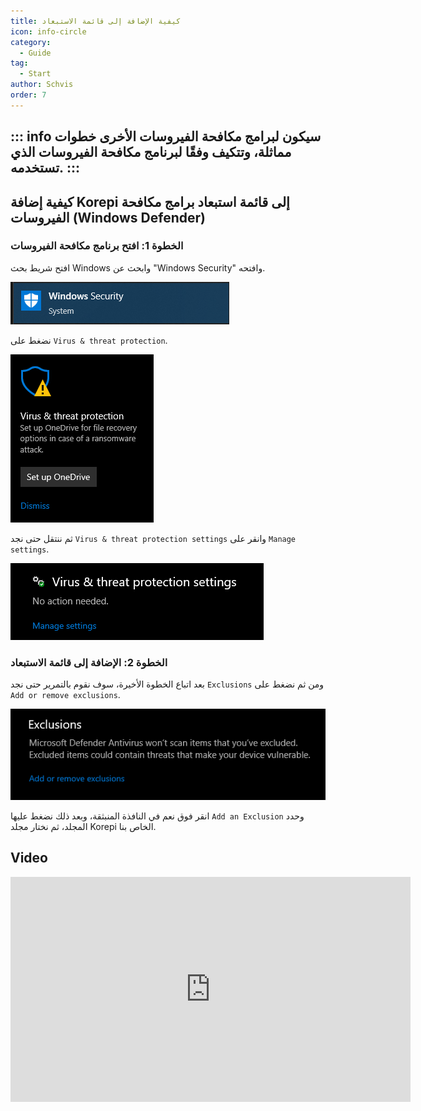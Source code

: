 ```yaml
---
title: كيفية الإضافة إلى قائمة الاستبعاد
icon: info-circle
category:
  - Guide
tag:
  - Start
author: Schvis
order: 7
---
```


::: info سيكون لبرامج مكافحة الفيروسات الأخرى خطوات مماثلة، وتتكيف وفقًا لبرنامج مكافحة الفيروسات الذي تستخدمه.
:::
---
## كيفية إضافة Korepi إلى قائمة استبعاد برامج مكافحة الفيروسات (Windows Defender)

### الخطوة 1: افتح برنامج مكافحة الفيروسات

افتح شريط بحث Windows وابحث عن "Windows Security" وافتحه.

![](/assets/images/docs/202312/security.png)

نضغط على `Virus & threat protection`.

![](/assets/images/docs/202312/virus1.png)

ثم ننتقل حتى نجد `Virus & threat protection settings` وانقر على `Manage settings`.

![](/assets/images/docs/202312/virus3.png)

### الخطوة 2: الإضافة إلى قائمة الاستبعاد

بعد اتباع الخطوة الأخيرة، سوف نقوم بالتمرير حتى نجد `Exclusions` ومن ثم نضغط على `Add or remove exclusions`.

![](/assets/images/docs/202312/virus4.png)

انقر فوق نعم في النافذة المنبثقة، وبعد ذلك نضغط عليها `Add an Exclusion` وحدد المجلد، ثم نختار مجلد Korepi الخاص بنا.

## Video

<div class="iframe-container"><iframe width="640" height="360" src="https://www.youtube.com/embed/BonLkFNnO9w" title="How to Exclude a File or Folder from Windows Defender Scan In Windows 10 [Tutorial]" frameborder="0" allow="accelerometer; autoplay; clipboard-write; encrypted-media; gyroscope; picture-in-picture; web-share" allowfullscreen></iframe></div>